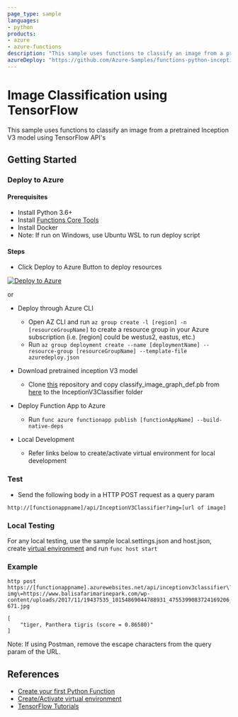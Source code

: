 ```yaml
---
page_type: sample
languages:
- python
products:
- azure
- azure-functions
description: "This sample uses functions to classify an image from a pretrained Inception V3 model using TensorFlow APIs."
azureDeploy: "https://github.com/Azure-Samples/functions-python-inceptionv3-inference/blob/master/azuredeploy.json"
---
```


# Image Classification using TensorFlow

This sample uses functions to classify an image from a pretrained Inception V3 model using TensorFlow API's

## Getting Started

### Deploy to Azure

#### Prerequisites

- Install Python 3.6+
- Install [Functions Core Tools](https://docs.microsoft.com/azure/azure-functions/functions-run-local#v2)
- Install Docker
- Note: If run on Windows, use Ubuntu WSL to run deploy script

#### Steps

- Click Deploy to Azure Button to deploy resources

[![Deploy to Azure](http://azuredeploy.net/deploybutton.png)](https://azuredeploy.net/)

or

- Deploy through Azure CLI
    - Open AZ CLI and run ```az group create -l [region] -n [resourceGroupName]``` to create a resource group in your Azure subscription (i.e. [region] could be westus2, eastus, etc.)
    - Run ```az group deployment create --name [deploymentName] --resource-group [resourceGroupName] --template-file azuredeploy.json```

- Download pretrained inception V3 model
  - Clone [this](https://github.com/taey16/tf.git) repository and copy classify_image_graph_def.pb from [here](https://github.com/taey16/tf/tree/master/imagenet) to the InceptionV3Classifier folder

- Deploy Function App to Azure
  - Run `func azure functionapp publish [functionAppName] --build-native-deps` 

- Local Development
  - Refer links below to create/activate virtual environment for local development

### Test

- Send the following body in a HTTP POST request as a query param

```http
http://[functionappname]/api/InceptionV3Classifier?img=[url of image]
```

### Local Testing

For any local testing, use the sample local.settings.json and host.json, create [virtual environment](https://docs.microsoft.com/en-us/azure/azure-functions/functions-create-first-function-python#create-and-activate-a-virtual-environment) and run `func host start`

### Example

```http
http post https://[functionappname].azurewebsites.net/api/inceptionv3classifier\?img\=https://www.balisafarimarinepark.com/wp-content/uploads/2017/11/19437535_10154869044788931_4755399083724169206_n-671.jpg

[
    "tiger, Panthera tigris (score = 0.86580)"
]
```

Note: If using Postman, remove the escape characters from the query param of the URL.

## References

- [Create your first Python Function](https://docs.microsoft.com/azure/azure-functions/functions-create-first-function-python)
- [Create/Activate virtual environment](https://docs.microsoft.com/azure/azure-functions/functions-create-first-function-python#create-and-activate-a-virtual-environment)
- [TensorFlow Tutorials](https://www.tensorflow.org/tutorials/)

